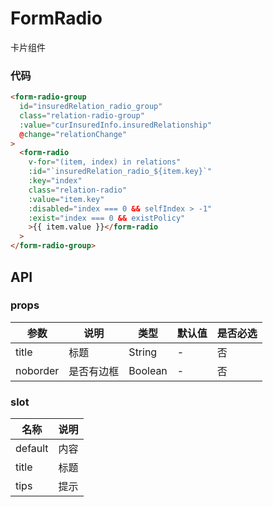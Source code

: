 # FormRadio

卡片组件

### 代码

```html
<form-radio-group
  id="insuredRelation_radio_group"
  class="relation-radio-group"
  :value="curInsuredInfo.insuredRelationship"
  @change="relationChange"
>
  <form-radio
    v-for="(item, index) in relations"
    :id="`insuredRelation_radio_${item.key}`"
    :key="index"
    class="relation-radio"
    :value="item.key"
    :disabled="index === 0 && selfIndex > -1"
    :exist="index === 0 && existPolicy"
    >{{ item.value }}</form-radio
  >
</form-radio-group>
```

## API

### props

| 参数     | 说明       | 类型    | 默认值 | 是否必选 |
| -------- | ---------- | ------- | ------ | -------- |
| title    | 标题       | String  | -      | 否       |
| noborder | 是否有边框 | Boolean | -      | 否       |

### slot

| 名称    | 说明 |
| ------- | ---- |
| default | 内容 |
| title   | 标题 |
| tips    | 提示 |

